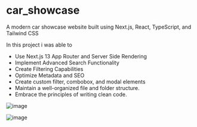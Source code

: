 # car_showcase
A modern car showcase website built using Next.js, React, TypeScript, and Tailwind CSS

In this project i was able to  
- Use Next.js 13 App Router and Server Side Rendering 
- Implement Advanced Search Functionality 
- Create Filtering Capabilities 
- Optimize Metadata and SEO 
- Create custom filter, combobox, and modal elements 
- Maintain a well-organized file and folder structure. 
- Embrace the principles of writing clean code.

![image](https://github.com/Ghostsmaw/car_showcase/assets/25077504/e380117c-acf7-44e1-8a69-5c43fcc04d8b)

![image](https://github.com/Ghostsmaw/car_showcase/assets/25077504/d04720cb-159b-4a50-8649-18b5c60f73cb)

